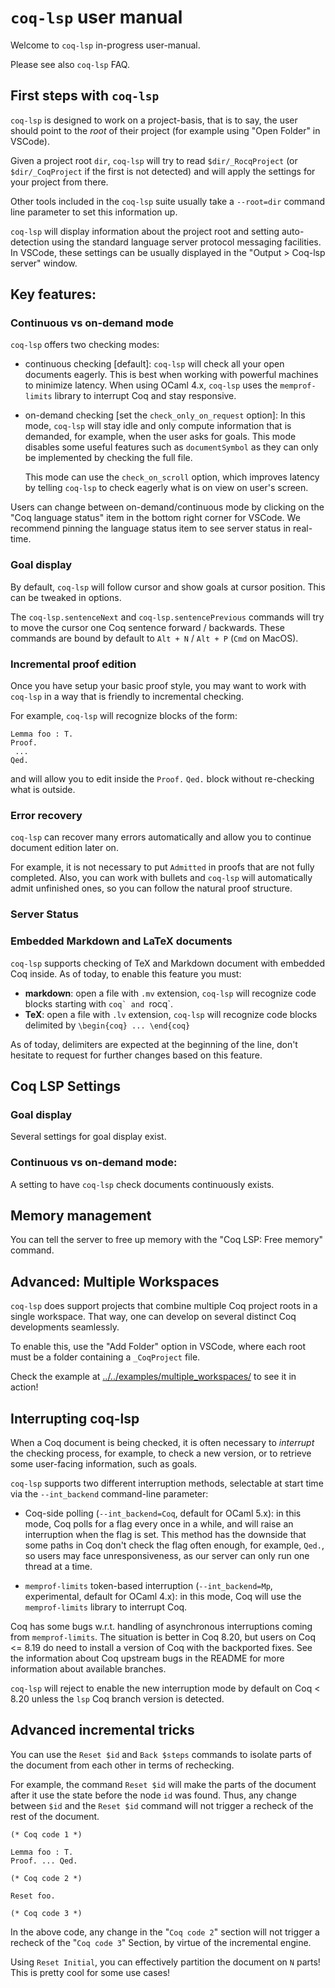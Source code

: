 # `coq-lsp` user manual

Welcome to `coq-lsp` in-progress user-manual.

Please see also `coq-lsp` FAQ.

## First steps with `coq-lsp`

`coq-lsp` is designed to work on a project-basis, that is to say, the
user should point to the _root_ of their project (for example using
"Open Folder" in VSCode).

Given a project root `dir`, `coq-lsp` will try to read
`$dir/_RocqProject` (or `$dir/_CoqProject` if the first is not
detected) and will apply the settings for your project from there.

Other tools included in the `coq-lsp` suite usually take a
`--root=dir` command line parameter to set this information up.

`coq-lsp` will display information about the project root and setting
auto-detection using the standard language server protocol messaging
facilities. In VSCode, these settings can be usually displayed in the
"Output > Coq-lsp server" window.

## Key features:

### Continuous vs on-demand mode

`coq-lsp` offers two checking modes:

- continuous checking [default]: `coq-lsp` will check all your open
  documents eagerly. This is best when working with powerful machines
  to minimize latency. When using OCaml 4.x, `coq-lsp` uses the
  `memprof-limits` library to interrupt Coq and stay responsive.

- on-demand checking [set the `check_only_on_request` option]: In this
  mode, `coq-lsp` will stay idle and only compute information that is
  demanded, for example, when the user asks for goals. This mode
  disables some useful features such as `documentSymbol` as they can
  only be implemented by checking the full file.

  This mode can use the `check_on_scroll` option, which improves
  latency by telling `coq-lsp` to check eagerly what is on view on
  user's screen.

Users can change between on-demand/continuous mode by clicking on the
"Coq language status" item in the bottom right corner for VSCode. We
recommend pinning the language status item to see server status in
real-time.

### Goal display

By default, `coq-lsp` will follow cursor and show goals at cursor
position. This can be tweaked in options.

The `coq-lsp.sentenceNext` and `coq-lsp.sentencePrevious` commands will
try to move the cursor one Coq sentence forward / backwards. These
commands are bound by default to `Alt + N` / `Alt + P` (`Cmd` on
MacOS).

### Incremental proof edition

Once you have setup your basic proof style, you may want to work with
`coq-lsp` in a way that is friendly to incremental checking.

For example, `coq-lsp` will recognize blocks of the form:
```coq
Lemma foo : T.
Proof.
 ...
Qed.
```

and will allow you to edit inside the `Proof.` `Qed.` block without
re-checking what is outside.

### Error recovery

`coq-lsp` can recover many errors automatically and allow you to
continue document edition later on.

For example, it is not necessary to put `Admitted` in proofs that are
not fully completed. Also, you can work with bullets and `coq-lsp`
will automatically admit unfinished ones, so you can follow the
natural proof structure.

### Server Status



### Embedded Markdown and LaTeX documents

`coq-lsp` supports checking of TeX and Markdown document with embedded
Coq inside. As of today, to enable this feature you must:

- **markdown**: open a file with `.mv` extension, `coq-lsp` will
  recognize code blocks starting with ````coq` and ````rocq`.
- **TeX**: open a file with `.lv` extension, `coq-lsp` will recognize
  code blocks delimited by `\begin{coq} ... \end{coq}`

As of today, delimiters are expected at the beginning of the line,
don't hesitate to request for further changes based on this feature.

## Coq LSP Settings

### Goal display

Several settings for goal display exist.

### Continuous vs on-demand mode:

A setting to have `coq-lsp` check documents continuously exists.

## Memory management

You can tell the server to free up memory with the "Coq LSP: Free
memory" command.

## Advanced: Multiple Workspaces

`coq-lsp` does support projects that combine multiple Coq project
roots in a single workspace. That way, one can develop on several
distinct Coq developments seamlessly.

To enable this, use the "Add Folder" option in VSCode, where each root
must be a folder containing a `_CoqProject` file.

Check the example at
[../../examples/multiple_workspaces/](../../examples/multiple_workspaces/)
to see it in action!

## Interrupting coq-lsp

When a Coq document is being checked, it is often necessary to
_interrupt_ the checking process, for example, to check a new version,
or to retrieve some user-facing information, such as goals.

`coq-lsp` supports two different interruption methods, selectable at
start time via the `--int_backend` command-line parameter:

- Coq-side polling (`--int_backend=Coq`, default for OCaml 5.x): in
  this mode, Coq polls for a flag every once in a while, and will
  raise an interruption when the flag is set. This method has the
  downside that some paths in Coq don't check the flag often enough,
  for example, `Qed.`, so users may face unresponsiveness, as our
  server can only run one thread at a time.

- `memprof-limits` token-based interruption (`--int_backend=Mp`,
  experimental, default for OCaml 4.x): in this mode, Coq will use the
  `memprof-limits` library to interrupt Coq.

Coq has some bugs w.r.t. handling of asynchronous interruptions coming
from `memprof-limits`. The situation is better in Coq 8.20, but users
on Coq <= 8.19 do need to install a version of Coq with the backported
fixes. See the information about Coq upstream bugs in the README for
more information about available branches.

`coq-lsp` will reject to enable the new interruption mode by default
on Coq < 8.20 unless the `lsp` Coq branch version is detected.

## Advanced incremental tricks

You can use the `Reset $id` and `Back $steps` commands to isolate
parts of the document from each other in terms of rechecking.

For example, the command `Reset $id` will make the parts of the
document after it use the state before the node `id` was found. Thus,
any change between `$id` and the `Reset $id` command will not trigger
a recheck of the rest of the document.

```coq
(* Coq code 1 *)

Lemma foo : T.
Proof. ... Qed.

(* Coq code 2 *)

Reset foo.

(* Coq code 3 *)
```

In the above code, any change in the "`Coq code 2`" section will not
trigger a recheck of the "`Coq code 3`" Section, by virtue of the
incremental engine.

Using `Reset Initial`, you can effectively partition the document on
`N` parts! This is pretty cool for some use cases!
